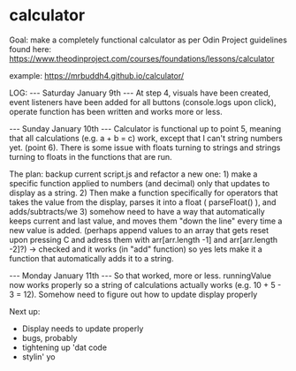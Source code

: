 # calculator

Goal: make a completely functional calculator as per Odin Project guidelines found here: https://www.theodinproject.com/courses/foundations/lessons/calculator

example: https://mrbuddh4.github.io/calculator/

LOG:
--- Saturday January 9th ---
At step 4, visuals have been created, event listeners have been added for all buttons (console.logs upon click), operate function has been written and works more or less.

--- Sunday January 10th ---
Calculator is functional up to point 5, meaning that all calculations (e.g. a + b = c) work, except that I can't string numbers yet. (point 6). There is some issue with floats turning to strings and strings turning to floats in the functions that are run.

The plan: backup current script.js and refactor a new one: 
    1) make a specific function applied to numbers (and decimal) only that updates to display as a string. 
    2) Then make a function specifically for operators that takes the value from the display, parses it into a float ( parseFloat() ), and adds/subtracts/we
    3) somehow need to have a way that automatically keeps current and last value, and moves them "down the line" every time a new value is added. (perhaps append values to an array that gets reset upon pressing C and adress them with arr[arr.length -1] and arr[arr.length -2]?) -> checked and it works (in "add" function) so yes lets make it a function that automatically adds it to a string.

--- Monday January 11th ---
So that worked, more or less. runningValue now works properly so a string of calculations actually works (e.g. 10 + 5 - 3 = 12). Somehow need to figure out how to update display properly


Next up:
- Display needs to update properly 
- bugs, probably
- tightening up 'dat code
- stylin' yo